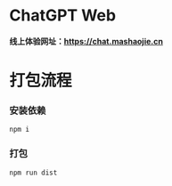 # ChatGPT Web
**线上体验网址：https://chat.mashaojie.cn**

# 打包流程
### 安装依赖
```shell
npm i
```

### 打包
```shell
npm run dist
```
